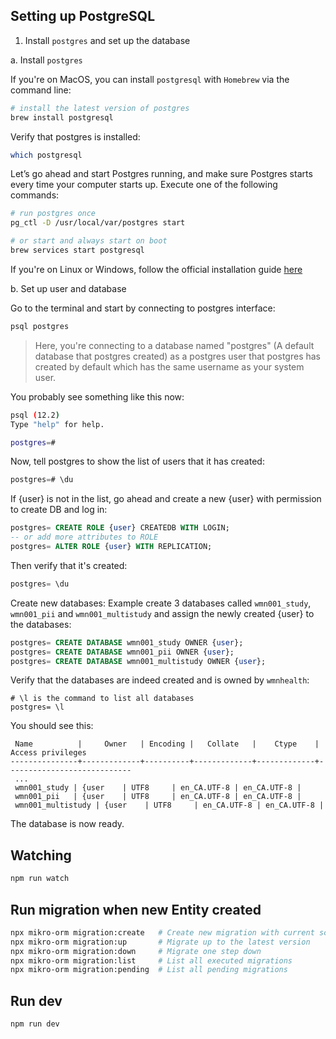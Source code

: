 ## Setting up PostgreSQL

1. Install `postgres` and set up the database

a. Install `postgres`

If you're on MacOS, you can install `postgresql` with `Homebrew` via the command line:

```bash
# install the latest version of postgres
brew install postgresql
```

Verify that postgres is installed:

```bash
which postgresql
```

Let’s go ahead and start Postgres running, and make sure Postgres starts every time your computer starts up. Execute one of the following commands:

```bash
# run postgres once
pg_ctl -D /usr/local/var/postgres start

# or start and always start on boot
brew services start postgresql
```

If you're on Linux or Windows, follow the official installation guide [here](https://www.postgresql.org/download/)

b. Set up user and database

Go to the terminal and start by connecting to postgres interface:

```bash
psql postgres
```

> Here, you're connecting to a database named "postgres" (A default database that postgres created) as a postgres user that postgres has created by default which has the same username as your system user.

You probably see something like this now:

```bash
psql (12.2)
Type "help" for help.

postgres=#
```

Now, tell postgres to show the list of users that it has created:

```sql
postgres=# \du
```

If {user} is not in the list, go ahead and create a new {user} with permission to create DB and log in:

```sql
postgres= CREATE ROLE {user} CREATEDB WITH LOGIN;
-- or add more attributes to ROLE
postgres= ALTER ROLE {user} WITH REPLICATION;
```

Then verify that it's created:

```sql
postgres= \du
```

Create new databases: Example create 3 databases called `wmn001_study`, `wmn001_pii` and `wmn001_multistudy` and assign the newly created {user} to the databases:

```sql
postgres= CREATE DATABASE wmn001_study OWNER {user};
postgres= CREATE DATABASE wmn001_pii OWNER {user};
postgres= CREATE DATABASE wmn001_multistudy OWNER {user};
```

Verify that the databases are indeed created and is owned by `wmnhealth`:

```
# \l is the command to list all databases
postgres= \l
```

You should see this:

```
 Name          |     Owner   | Encoding |   Collate   |    Ctype    |      Access privileges
---------------+-------------+----------+-------------+-------------+----------------------------
 ...
 wmn001_study | {user    | UTF8     | en_CA.UTF-8 | en_CA.UTF-8 |
 wmn001_pii   | {user    | UTF8     | en_CA.UTF-8 | en_CA.UTF-8 |
 wmn001_multistudy | {user    | UTF8     | en_CA.UTF-8 | en_CA.UTF-8 |
```

The database is now ready.

## Watching

```bash
npm run watch
```

## Run migration when new Entity created

```bash
npx mikro-orm migration:create   # Create new migration with current schema diff
npx mikro-orm migration:up       # Migrate up to the latest version
npx mikro-orm migration:down     # Migrate one step down
npx mikro-orm migration:list     # List all executed migrations
npx mikro-orm migration:pending  # List all pending migrations
```

## Run dev

```bash
npm run dev
```
